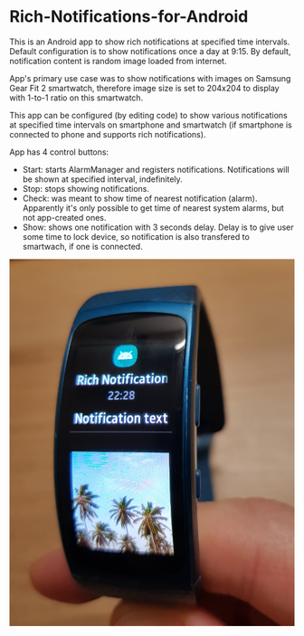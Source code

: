 # Rich-Notifications-for-Android
This is an Android app to show rich notifications at specified time intervals. Default configuration is to show notifications once a day at 9:15. By default, notification content is random image loaded from internet.

App's primary use case was to show notifications with images on Samsung Gear Fit 2 smartwatch, therefore image size is set to 204x204 to display with 1-to-1 ratio on this smartwatch.

This app can be configured (by editing code) to show various notifications at specified time intervals on smartphone and smartwatch (if smartphone is connected to phone and supports rich notifications).

App has 4 control buttons:

- Start: starts AlarmManager and registers notifications. Notifications will be shown at specified interval, indefinitely.
- Stop: stops showing notifications.
- Check: was meant to show time of nearest notification (alarm). Apparently it's only possible to get time of nearest system alarms, but not app-created ones.
- Show: shows one notification with 3 seconds delay. Delay is to give user some time to lock device, so notification is also transfered to smartwach, if one is connected.

![Alt text](images/01.jpg?raw=true "Rich notification on Samsung Gear Fit 2")
